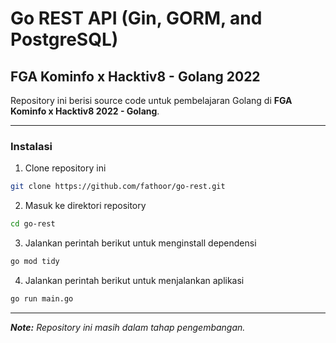 # Go REST API (Gin, GORM, and PostgreSQL)

## FGA Kominfo x Hacktiv8 - Golang 2022
Repository ini berisi source code untuk pembelajaran Golang di **FGA Kominfo x Hacktiv8 2022 - Golang**.

***

### Instalasi
1. Clone repository ini
```bash
git clone https://github.com/fathoor/go-rest.git
```
2. Masuk ke direktori repository
```bash
cd go-rest
```
3. Jalankan perintah berikut untuk menginstall dependensi
```bash
go mod tidy
```
4. Jalankan perintah berikut untuk menjalankan aplikasi
```bash
go run main.go
```

***

***Note:*** *Repository ini masih dalam tahap pengembangan.*